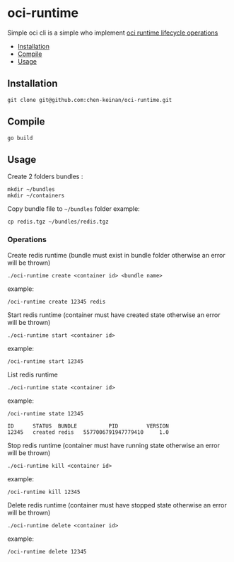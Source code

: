 # oci-runtime

 Simple oci cli is a simple who implement [oci runtime lifecycle operations](https://github.com/opencontainers/runtime-spec/blob/main/runtime.md)


* [Installation](#installation)
* [Compile](#compile)
* [Usage](#usage)


## Installation

```shell
git clone git@github.com:chen-keinan/oci-runtime.git
```

## Compile
```shell
go build 
```

## Usage
Create 2 folders bundles :
```shell
mkdir ~/bundles
mkdir ~/containers
```
Copy bundle file to `~/bundles` folder example:
```shell
cp redis.tgz ~/bundles/redis.tgz
```
### Operations
Create redis runtime (bundle must exist in bundle folder otherwise an error will be thrown)
```shell
./oci-runtime create <container id> <bundle name>
```
example:
```shell
/oci-runtime create 12345 redis
```
Start redis runtime (container must have created state otherwise an error will be thrown)
```shell
./oci-runtime start <container id> 
```
example:
```shell
/oci-runtime start 12345 
```
List redis runtime
```shell
./oci-runtime state <container id> 
```
example:
```shell
/oci-runtime state 12345 
```
```shell
ID  	STATUS 	BUNDLE	        PID        	VERSION
12345	created	redis 	5577006791947779410	    1.0
```

Stop redis runtime (container must have running state otherwise an error will be thrown)
```shell
./oci-runtime kill <container id> 
```
example:
```shell
/oci-runtime kill 12345 
```
Delete redis runtime (container must have stopped state otherwise an error will be thrown)
```shell
./oci-runtime delete <container id> 
```
example:
```shell
/oci-runtime delete 12345 
```
